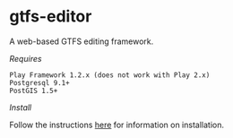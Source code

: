 gtfs-editor
===========

A web-based GTFS editing framework.

*Requires*

	Play Framework 1.2.x (does not work with Play 2.x)
	Postgresql 9.1+ 
	PostGIS 1.5+

*Install*

Follow the instructions [here](INSTALL.md) for information on installation.


